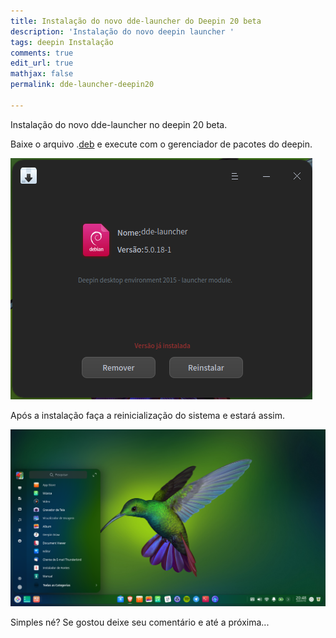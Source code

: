 ```yaml
---
title: Instalação do novo dde-launcher do Deepin 20 beta
description: 'Instalação do novo deepin launcher '
tags: deepin Instalação
comments: true
edit_url: true
mathjax: false
permalink: dde-launcher-deepin20

---
```

Instalação do novo dde-launcher no deepin 20 beta.

Baixe o arquivo .[deb](https://github.com/nilsonlinux/deepin/blob/master/DDE-Launcher-5.0.18-1-AMD64.DEB?raw=true "dde-launcher") e execute com o gerenciador de pacotes do deepin. 

![](/uploads/screen-capture_select-area_20200718205608.png)

Após a instalação faça a reinicialização do sistema e estará assim.

![](/uploads/screen-capture_dde-desktop_20200718204821.png)

Simples né? Se gostou deixe seu comentário e até a próxima...
